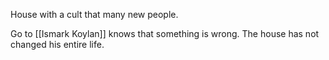 House with a cult that many new people. 

Go to [[Ismark Koylan]] knows that something is wrong. The house has not changed his entire life.